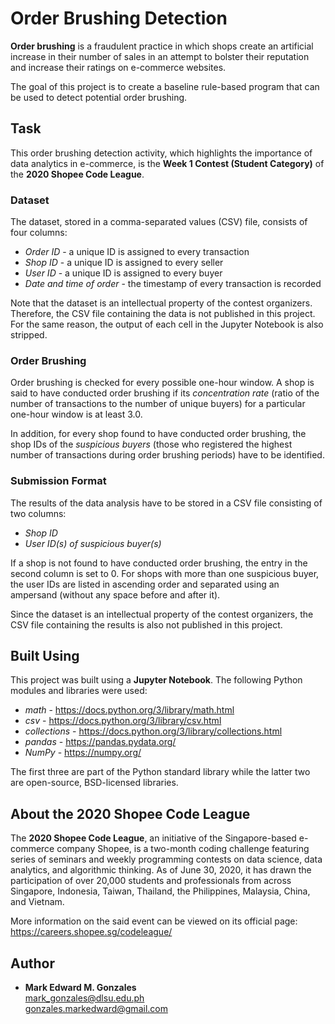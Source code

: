# Order Brushing Detection
**Order brushing** is a fraudulent practice in which shops create an artificial increase in their number of sales in an attempt to bolster their reputation and increase their ratings on e-commerce websites. 

The goal of this project is to create a baseline rule-based program that can be used to detect potential order brushing. 

## Task
This order brushing detection activity, which highlights the importance of data analytics in e-commerce, is the **Week 1 Contest (Student Category)** of the **2020 Shopee Code League**. 

### Dataset
The dataset, stored in a comma-separated values (CSV) file, consists of four columns:
- *Order ID* - a unique ID is assigned to every transaction
- *Shop ID* - a unique ID is assigned to every seller
- *User ID* - a unique ID is assigned to every buyer
- *Date and time of order* - the timestamp of every transaction is recorded

Note that the dataset is an intellectual property of the contest organizers. Therefore, the CSV file containing the data is not published in this project. For the same reason, the output of each cell in the Jupyter Notebook is also stripped. 

### Order Brushing
Order brushing is checked for every possible one-hour window. A shop is said to have conducted order brushing if its *concentration rate* (ratio of the number of transactions to the number of unique buyers) for a particular one-hour window is at least 3.0.

In addition, for every shop found to have conducted order brushing, the shop IDs of the *suspicious buyers* (those who registered the highest number of transactions during order brushing periods) have to be identified. 

### Submission Format
The results of the data analysis have to be stored in a CSV file consisting of two columns:
- *Shop ID* 
- *User ID(s) of suspicious buyer(s)*

If a shop is not found to have conducted order brushing, the entry in the second column is set to 0. For shops with more than one suspicious buyer, the user IDs are listed in ascending order and separated using an ampersand (without any space before and after it).

Since the dataset is an intellectual property of the contest organizers, the CSV file containing the results is also not published in this project. 

## Built Using
This project was built using a **Jupyter Notebook**. The following Python modules and libraries were used:
- *math* - https://docs.python.org/3/library/math.html
- *csv* - https://docs.python.org/3/library/csv.html
- *collections* - https://docs.python.org/3/library/collections.html
- *pandas* - https://pandas.pydata.org/
- *NumPy* - https://numpy.org/

The first three are part of the Python standard library while the latter two are open-source, BSD-licensed libraries.

## About the 2020 Shopee Code League
The **2020 Shopee Code League**, an initiative of the Singapore-based e-commerce company Shopee, is a two-month coding challenge featuring series of seminars and weekly programming contests on data science, data analytics, and algorithmic thinking. As of June 30, 2020, it has drawn the participation of over 20,000 students and professionals from across Singapore, Indonesia, Taiwan, Thailand, the Philippines, Malaysia, China, and Vietnam.

More information on the said event can be viewed on its official page: https://careers.shopee.sg/codeleague/

## Author
- **Mark Edward M. Gonzales** <br/>
  mark_gonzales@dlsu.edu.ph <br/>
  gonzales.markedward@gmail.com
